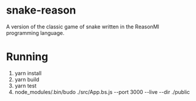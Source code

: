 # snake-reason
A version of the classic game of snake written in the ReasonMl programming language.

# Running
1. yarn install
2. yarn build
3. yarn test
4. node_modules/.bin/budo ./src/App.bs.js --port 3000 --live --dir ./public
